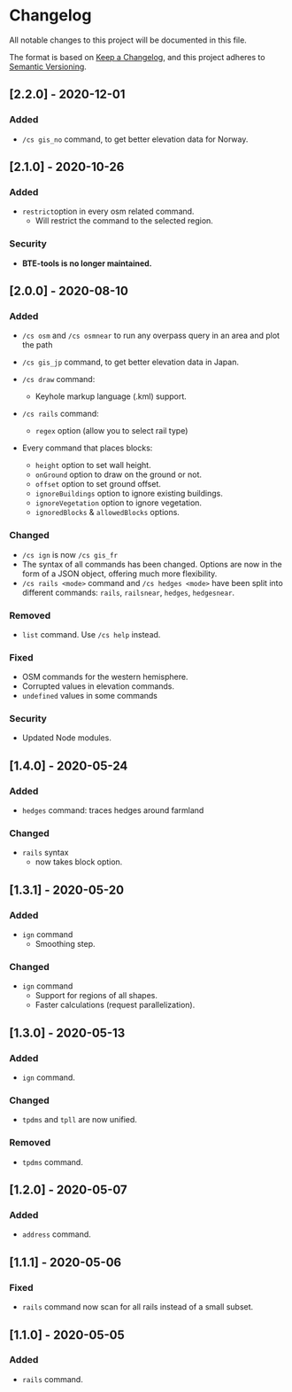 # Changelog
All notable changes to this project will be documented in this file.

The format is based on [Keep a Changelog](https://keepachangelog.com/en/1.0.0/),
and this project adheres to [Semantic Versioning](https://semver.org/spec/v2.0.0.html).

<!-- ## [Unreleased]

### Added
### Changed
### Deprecated
### Removed
### Fixed
### Security -->

## [2.2.0] - 2020-12-01

### Added

- `/cs gis_no` command, to get better elevation data for Norway.

## [2.1.0] - 2020-10-26

### Added

- `restrict`option in every osm related command.
  - Will restrict the command to the selected region.

### Security 

- **BTE-tools is no longer maintained.**

## [2.0.0] - 2020-08-10

### Added

- `/cs osm` and `/cs osmnear` to run any overpass query in an area and plot the path
- `/cs gis_jp` command, to get better elevation data in Japan.

- `/cs draw` command:
  - Keyhole markup language (.kml) support.
- `/cs rails` command:
  - `regex` option (allow you to select rail type)

- Every command that places blocks:
  - `height` option to set wall height.
  - `onGround` option to draw on the ground or not.
  - `offset` option to set ground offset.
  - `ignoreBuildings` option to ignore existing buildings.
  - `ignoreVegetation` option to ignore vegetation.
  - `ignoredBlocks` & `allowedBlocks` options.

### Changed

- `/cs ign` is now `/cs gis_fr`
- The syntax of all commands has been changed. Options are now in the form of a JSON object, offering much more flexibility.
- `/cs rails <mode>` command and `/cs hedges <mode>` have been split into different commands: `rails`, `railsnear`, `hedges`, `hedgesnear`.

### Removed

- `list` command. Use `/cs help` instead.

### Fixed

- OSM commands for the western hemisphere.
- Corrupted values in elevation commands.
- `undefined` values in some commands

### Security 

- Updated Node modules.

## [1.4.0] - 2020-05-24

### Added

- `hedges` command: traces hedges around farmland

### Changed

- `rails` syntax
  - now takes block option.

## [1.3.1] - 2020-05-20

### Added

- `ign` command
  - Smoothing step.

### Changed

- `ign` command
  - Support for regions of all shapes.
  - Faster calculations (request parallelization).


## [1.3.0] - 2020-05-13

### Added

- `ign` command.

### Changed

- `tpdms` and `tpll` are now unified.

### Removed

- `tpdms` command.


## [1.2.0] - 2020-05-07

### Added

- `address` command.
  

## [1.1.1] - 2020-05-06

### Fixed

- `rails` command now scan for all rails instead of a small subset.


## [1.1.0] - 2020-05-05

### Added

- `rails` command.
